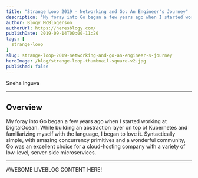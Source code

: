 ```yaml
---
title: "Strange Loop 2019 - Networking and Go: An Engineer's Journey"
description: "My foray into Go began a few years ago when I started working at DigitalOcean. While building an abstraction layer on top of Kubernetes and familiarizing myself with the language, I began to love it. Syntactically simple, with amazing concurrency primitives and a wonderful community, Go was an excellent choice for a cloud-hosting company with a variety of low-level, server-side microservices."
author: Blogy McBlogerson
authorUrl: https://heresblogy.com/
publishDate: 2019-09-14T00:00-11:20
tags: [
  strange-loop
]
slug: strange-loop-2019-networking-and-go-an-engineer-s-journey
heroImage: /blog/strange-loop-thumbnail-square-v2.jpg
published: false
---
```


<div class="container p-0 liveblog-presenters">
  <div class="row m-0">
      <p class=" mr-12 m-0">
        <span class="liveblog-presenters__name">Sneha Inguva</span>
        <a href="https://twitter.com/snehainguva" target="_blank" title="Twitter"><i class="fa fa-twitter pr-2"></i></a>
        <a href="https://github.com/si74" target="_blank" title="GitHub"><i class="fa fa-github pr-2"></i></a>
        <a href="http://www.snehainguva.com" target="_blank" title="Speaker's site"><i class="fa fa-globe pr-2"></i></a>
      </p>
  </div>
</div>

---

## Overview

My foray into Go began a few years ago when I started working at DigitalOcean. While building an abstraction layer on top of Kubernetes and familiarizing myself with the language, I began to love it. Syntactically simple, with amazing concurrency primitives and a wonderful community, Go was an excellent choice for a cloud-hosting company with a variety of low-level, server-side microservices.

---

AWESOME LIVEBLOG CONTENT HERE!

<!-- Note on images
  Images (e.g. my_image.jpg) should be put in the `website/static/blog/strange-loop-2019` directory, with the path to the image in your post being `/blog/strange-loop-2019/my_image.jpg`. If you'd rather host the images somewhere else for ease of use, that's fine too.

  Please also try to keep your images to a reasonable size by:
    - Using JPEG compression, unless image is mostly solid color 
    - JPEG compression set between 60%-80%
    - Resizing the image to be no wider then 750px
    - If PNG, use a tool like ImageOptim (https://imageoptim.com/mac) to optimize the file size

  I suggest re-sizing and compressing all the images in one batch as a last step.
-->  

